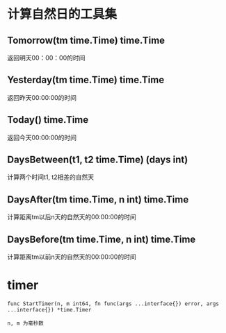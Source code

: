 # 计算自然日的工具集

## Tomorrow(tm time.Time) time.Time

返回明天00：00：00的时间

## Yesterday(tm time.Time) time.Time

返回昨天00:00:00的时间

## Today() time.Time

返回今天00:00:00的时间

## DaysBetween(t1, t2 time.Time) (days int)

计算两个时间t1, t2相差的自然天

## DaysAfter(tm time.Time, n int) time.Time

计算距离tm以后n天的自然天的00:00:00的时间

## DaysBefore(tm time.Time, n int) time.Time

计算距离tm以前n天的自然天的00:00:00的时间


# timer

    func StartTimer(n, m int64, fn func(args ...interface{}) error, args ...interface{}) *time.Timer
	
	n, m 为毫秒数
